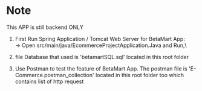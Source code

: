 # Note

This APP is still backend ONLY

1. First Run Spring Application / Tomcat Web Server for BetaMart App: \
-> Open src/main/java/EcommerceProjectApplication.Java and Run,\
   
2. file Database that used is 'betamartSQL.sql' located in this root folder

3. Use Postman to test the feature of BetaMart App. The postman file is 'E-Commerce.postman_collection' located in this root folder too which contains list of http request

